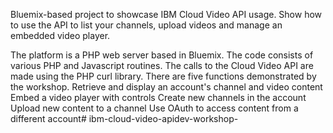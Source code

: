 Bluemix-based project to showcase IBM Cloud Video API usage. Show how to use the API to list your channels, upload videos and manage an embedded video player.

The platform is a PHP web server based in Bluemix. The code consists of various PHP and Javascript routines. The calls to the Cloud Video API are made using the PHP curl library.
There are five functions demonstrated by the workshop.
Retrieve and display an account's channel and video content
Embed a video player with controls
Create new channels in the account
Upload new content to a channel
Use OAuth to access content from a different account# ibm-cloud-video-apidev-workshop-
